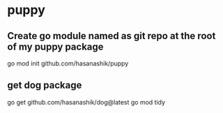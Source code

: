 # puppy

## Create go module named as git repo at the root of my puppy package

go mod init github.com/hasanashik/puppy

## get dog package

go get github.com/hasanashik/dog@latest
go mod tidy
